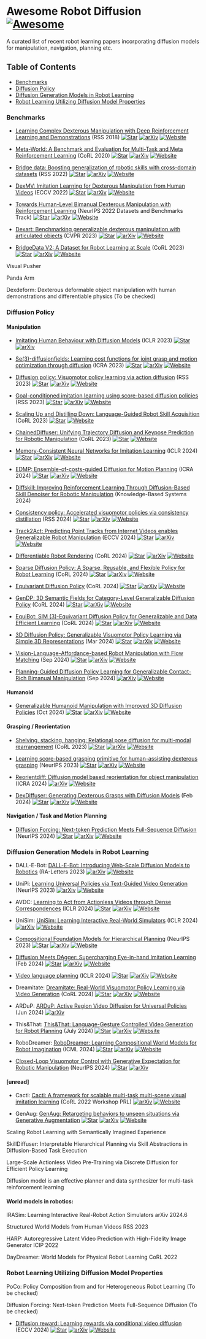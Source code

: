 # Awesome Robot Diffusion [![Awesome](https://cdn.rawgit.com/sindresorhus/awesome/d7305f38d29fed78fa85652e3a63e154dd8e8829/media/badge.svg)](https://github.com/sindresorhus/awesome) <!-- omit in toc -->
A curated list of recent robot learning papers incorporating diffusion models for manipulation, navigation, planning etc.

<!-- <p align="center">
<img src="https://makeavideo.studio/assets/overview.webp" width="240px"/>
<img src="https://makeavideo.studio/assets/A_teddy_bear_painting_a_portrait.webp" width="240px"/>    
</p>

<p align="center">
<img src="https://tuneavideo.github.io/assets/teaser.gif" width="480px"/>  
</p>

<p align="center">
<img src="https://github.com/ChenyangQiQi/FateZero/blob/main/docs/gif_results/17_car_posche_01_concat_result.gif?raw=true" width="240px"/>
<img src="https://github.com/ChenyangQiQi/FateZero/blob/main/docs/gif_results/3_sunflower_vangogh_conat_result.gif?raw=true" width="240px"/>    
</p>

<p align="center">
(Source: <a href="https://makeavideo.studio/">Make-A-Video</a>, <a href="https://tuneavideo.github.io/">Tune-A-Video</a>, and <a href="https://fate-zero-edit.github.io/">Fate/Zero</a>.)
</p> -->

## Table of Contents <!-- omit in toc -->
- [Benchmarks](#benchmarks)
- [Diffusion Policy](#diffusion-policy)
- [Diffusion Generation Models in Robot Learning](#diffusion-generation-models-in-robot-learning)
- [Robot Learning Utilizing Diffusion Model Properties](#robot-learning-utilizing-diffusion-model-properties)


### Benchmarks

+ [Learning Complex Dexterous Manipulation with Deep Reinforcement Learning and Demonstrations](https://arxiv.org/abs/1709.10087) (RSS 2018)
  [![Star](https://img.shields.io/github/stars/aravindr93/hand_dapg.svg?style=social&label=Star)](https://github.com/aravindr93/hand_dapg)
  [![arXiv](https://img.shields.io/badge/arXiv-b31b1b.svg)](https://arxiv.org/abs/1709.10087)
  [![Website](https://img.shields.io/badge/Website-9cf)](https://sites.google.com/view/deeprl-dexterous-manipulation)

+ [Meta-World: A Benchmark and Evaluation for Multi-Task and Meta Reinforcement Learning](https://arxiv.org/abs/1910.10897) (CoRL 2020)
  [![Star](https://img.shields.io/github/stars/Farama-Foundation/Metaworld.svg?style=social&label=Star)](https://github.com/Farama-Foundation/Metaworld)
  [![arXiv](https://img.shields.io/badge/arXiv-b31b1b.svg)](https://arxiv.org/abs/1910.10897)
  [![Website](https://img.shields.io/badge/Website-9cf)](https://meta-world.github.io/)

+ [Bridge data: Boosting generalization of robotic skills with cross-domain datasets](https://arxiv.org/abs/2109.13396) (RSS 2022)
  [![Star](https://img.shields.io/github/stars/yanlai00/bridge_data_imitation_learning.svg?style=social&label=Star)](https://github.com/yanlai00/bridge_data_imitation_learning)
  [![arXiv](https://img.shields.io/badge/arXiv-b31b1b.svg)](https://arxiv.org/abs/2109.13396)
  [![Website](https://img.shields.io/badge/Website-9cf)](https://sites.google.com/view/bridgedata)

+ [DexMV: Imitation Learning for Dexterous Manipulation from Human Videos](https://arxiv.org/abs/2108.05877) (ECCV 2022)
  [![Star](https://img.shields.io/github/stars/yzqin/dexmv-sim.svg?style=social&label=Star)](https://github.com/yzqin/dexmv-sim)
  [![arXiv](https://img.shields.io/badge/arXiv-b31b1b.svg)](https://arxiv.org/abs/2108.05877)
  [![Website](https://img.shields.io/badge/Website-9cf)](https://yzqin.github.io/dexmv/)

+ [Towards Human-Level Bimanual Dexterous Manipulation with Reinforcement Learning](https://arxiv.org/pdf/2206.08686) (NeurIPS 2022 Datasets and Benchmarks Track)
  [![Star](https://img.shields.io/github/stars/PKU-MARL/DexterousHands.svg?style=social&label=Star)](https://github.com/PKU-MARL/DexterousHands)
  [![arXiv](https://img.shields.io/badge/arXiv-b31b1b.svg)](https://arxiv.org/pdf/2206.08686)
  [![Website](https://img.shields.io/badge/Website-9cf)](https://pku-marl.github.io/DexterousHands/)

+ [Dexart: Benchmarking generalizable dexterous manipulation with articulated objects](https://arxiv.org/abs/2305.05706) (CVPR 2023)
  [![Star](https://img.shields.io/github/stars/Kami-code/dexart-release.svg?style=social&label=Star)](https://github.com/Kami-code/dexart-release)
  [![arXiv](https://img.shields.io/badge/arXiv-b31b1b.svg)](https://arxiv.org/abs/2305.05706)
  [![Website](https://img.shields.io/badge/Website-9cf)](https://www.chenbao.tech/dexart/)

+ [BridgeData V2: A Dataset for Robot Learning at Scale](https://arxiv.org/abs/2305.05706) (CoRL 2023)
  [![Star](https://img.shields.io/github/stars/rail-berkeley/bridge_data_v2.svg?style=social&label=Star)](https://github.com/rail-berkeley/bridge_data_v2)
  [![arXiv](https://img.shields.io/badge/arXiv-b31b1b.svg)](https://arxiv.org/abs/2308.12952)
  [![Website](https://img.shields.io/badge/Website-9cf)](https://rail-berkeley.github.io/bridgedata/)

Visual Pusher


Panda Arm

  Dexdeform: Dexterous deformable object manipulation with human demonstrations and differentiable physics (To be checked)

### Diffusion Policy
#### Manipulation
+ [Imitating Human Behaviour with Diffusion Models](https://arxiv.org/abs/2301.10677) (ICLR 2023)
  [![Star](https://img.shields.io/github/stars/microsoft/Imitating-Human-Behaviour-w-Diffusion.svg?style=social&label=Star)](https://github.com/microsoft/Imitating-Human-Behaviour-w-Diffusion)
  [![arXiv](https://img.shields.io/badge/arXiv-b31b1b.svg)](https://arxiv.org/abs/2301.10677)
  <!-- [![Website](https://img.shields.io/badge/Website-9cf)](https://pypi.org/project/fvmd/1.0.0/) -->
  
+ [Se(3)-diffusionfields: Learning cost functions for joint grasp and motion optimization through diffusion](https://arxiv.org/abs/2209.03855) (ICRA 2023)
  [![Star](https://img.shields.io/github/stars/robotgradient/grasp_diffusion.svg?style=social&label=Star)](https://github.com/robotgradient/grasp_diffusion)
  [![arXiv](https://img.shields.io/badge/arXiv-b31b1b.svg)](https://arxiv.org/abs/2209.03855)
  [![Website](https://img.shields.io/badge/Website-9cf)](https://sites.google.com/view/se3dif)

+ [Diffusion policy: Visuomotor policy learning via action diffusion](https://arxiv.org/abs/2303.04137) (RSS 2023)
  [![Star](https://img.shields.io/github/stars/real-stanford/diffusion_policy.svg?style=social&label=Star)](https://github.com/real-stanford/diffusion_policy)
  [![arXiv](https://img.shields.io/badge/arXiv-b31b1b.svg)](https://arxiv.org/abs/2303.04137)
  [![Website](https://img.shields.io/badge/Website-9cf)](https://diffusion-policy.cs.columbia.edu/)

+ [Goal-conditioned imitation learning using score-based diffusion policies](https://arxiv.org/abs/2304.02532) (RSS 2023)
  [![Star](https://img.shields.io/github/stars/intuitive-robots/beso.svg?style=social&label=Star)](https://github.com/intuitive-robots/beso)
  [![arXiv](https://img.shields.io/badge/arXiv-b31b1b.svg)](https://arxiv.org/abs/2304.02532)
  [![Website](https://img.shields.io/badge/Website-9cf)](https://intuitive-robots.github.io/beso-website/)

+ [Scaling Up and Distilling Down: Language-Guided Robot Skill Acquisition](https://www.sciencedirect.com/science/article/abs/pii/S0950705124008244) (CoRL 2023)
  [![Star](https://img.shields.io/github/stars/real-stanford/scalingup.svg?style=social&label=Star)](https://github.com/real-stanford/scalingup)
  [![Website](https://img.shields.io/badge/Website-9cf)](https://www.cs.columbia.edu/~huy/scalingup/)

+ [ChainedDiffuser: Unifying Trajectory Diffusion and Keypose Prediction for Robotic Manipulation](https://openreview.net/forum?id=W0zgY2mBTA8) (CoRL 2023)
  [![Star](https://img.shields.io/github/stars/zhouxian/act3d-chained-diffuser.svg?style=social&label=Star)](https://github.com/zhouxian/act3d-chained-diffuser)
  [![Website](https://img.shields.io/badge/Website-9cf)](https://chained-diffuser.github.io/)

+ [Memory-Consistent Neural Networks for Imitation Learning](https://arxiv.org/abs/2310.06171) (ICLR 2024)
  [![Star](https://img.shields.io/github/stars/kaustubhsridhar/MCNN.svg?style=social&label=Star)](https://github.com/kaustubhsridhar/MCNN)
  [![arXiv](https://img.shields.io/badge/arXiv-b31b1b.svg)](https://arxiv.org/abs/2310.06171)
  [![Website](https://img.shields.io/badge/Website-9cf)](https://sites.google.com/view/mcnn-imitation)

+ [EDMP: Ensemble-of-costs-guided Diffusion for Motion Planning](https://arxiv.org/abs/2309.11414) (ICRA 2024)
  [![Star](https://img.shields.io/github/stars/vishal-2000/EDMP.svg?style=social&label=Star)](https://github.com/vishal-2000/EDMP)
  [![arXiv](https://img.shields.io/badge/arXiv-b31b1b.svg)](https://arxiv.org/abs/2309.11414)
  [![Website](https://img.shields.io/badge/Website-9cf)](https://ensemble-of-costs-diffusion.github.io/)

+ [Diffskill: Improving Reinforcement Learning Through Diffusion-Based Skill Denoiser for Robotic Manipulation](https://www.sciencedirect.com/science/article/abs/pii/S0950705124008244) (Knowledge-Based Systems 2024)

+ [Consistency policy: Accelerated visuomotor policies via consistency distillation](https://arxiv.org/abs/2405.07503) (RSS 2024)
  [![Star](https://img.shields.io/github/stars/Aaditya-Prasad/Consistency-Policy.svg?style=social&label=Star)](https://github.com/Aaditya-Prasad/Consistency-Policy/)
  [![arXiv](https://img.shields.io/badge/arXiv-b31b1b.svg)](https://arxiv.org/abs/2405.07503)
  [![Website](https://img.shields.io/badge/Website-9cf)](https://consistency-policy.github.io/)

+ [Track2Act: Predicting Point Tracks from Internet Videos enables Generalizable Robot Manipulation](https://arxiv.org/abs/2405.01527) (ECCV 2024)
  [![Star](https://img.shields.io/github/stars/homangab/Track-2-Act.svg?style=social&label=Star)](https://github.com/homangab/Track-2-Act/)
  [![arXiv](https://img.shields.io/badge/arXiv-b31b1b.svg)](https://arxiv.org/abs/2405.01527)
  [![Website](https://img.shields.io/badge/Website-9cf)](https://homangab.github.io/track2act/)

+ [Differentiable Robot Rendering](https://arxiv.org/abs/2410.13851) (CoRL 2024)
  [![Star](https://img.shields.io/github/stars/cvlab-columbia/drrobot.svg?style=social&label=Star)](https://github.com/cvlab-columbia/drrobot)
  [![arXiv](https://img.shields.io/badge/arXiv-b31b1b.svg)](https://arxiv.org/abs/2410.13851)
  [![Website](https://img.shields.io/badge/Website-9cf)](https://drrobot.cs.columbia.edu/)

+ [Sparse Diffusion Policy: A Sparse, Reusable, and Flexible Policy for Robot Learning](https://arxiv.org/abs/2407.01531) (CoRL 2024)
  [![Star](https://img.shields.io/github/stars/AnthonyHuo/SDP.svg?style=social&label=Star)](https://github.com/AnthonyHuo/SDP)
  [![arXiv](https://img.shields.io/badge/arXiv-b31b1b.svg)](https://arxiv.org/abs/2407.01531)
  [![Website](https://img.shields.io/badge/Website-9cf)](https://forrest-110.github.io/sparse_diffusion_policy/)

+ [Equivariant Diffusion Policy](https://arxiv.org/abs/2407.01812) (CoRL 2024)
  [![Star](https://img.shields.io/github/stars/pointW/equidiff.svg?style=social&label=Star)](https://github.com/pointW/equidiff)
  [![arXiv](https://img.shields.io/badge/arXiv-b31b1b.svg)](https://arxiv.org/abs/2407.01812)
  [![Website](https://img.shields.io/badge/Website-9cf)](https://equidiff.github.io/)

+ [GenDP: 3D Semantic Fields for Category-Level Generalizable Diffusion Policy](https://arxiv.org/abs/2410.17488) (CoRL 2024)
  [![Star](https://img.shields.io/github/stars/WangYixuan12/gendp.svg?style=social&label=Star)](https://github.com/WangYixuan12/gendp)
  [![arXiv](https://img.shields.io/badge/arXiv-b31b1b.svg)](https://arxiv.org/abs/2410.17488)
  [![Website](https://img.shields.io/badge/Website-9cf)](https://robopil.github.io/GenDP/)

+ [EquiBot: SIM (3)-Equivariant Diffusion Policy for Generalizable and Data Efficient Learning](https://arxiv.org/abs/2407.01479) (CoRL 2024)
  [![Star](https://img.shields.io/github/stars/yjy0625/equibot.svg?style=social&label=Star)](https://github.com/yjy0625/equibot)
  [![arXiv](https://img.shields.io/badge/arXiv-b31b1b.svg)](https://arxiv.org/abs/2407.01479)
  [![Website](https://img.shields.io/badge/Website-9cf)](https://equi-bot.github.io/)

+ [3D Diffusion Policy: Generalizable Visuomotor Policy Learning via Simple 3D Representations](https://arxiv.org/abs/2403.03954) (Mar 2024)
  [![Star](https://img.shields.io/github/stars/YanjieZe/3D-Diffusion-Policy.svg?style=social&label=Star)](https://github.com/YanjieZe/3D-Diffusion-Policy)
  [![arXiv](https://img.shields.io/badge/arXiv-b31b1b.svg)](https://arxiv.org/abs/2403.03954)
  [![Website](https://img.shields.io/badge/Website-9cf)](https://3d-diffusion-policy.github.io/)

+ [Vision-Language-Affordance-based Robot Manipulation with Flow Matching](https://arxiv.org/abs/2409.01083) (Sep 2024)
  [![Star](https://img.shields.io/github/stars/HRI-EU/flow-matching-policy.svg?style=social&label=Star)](https://github.com/HRI-EU/flow-matching-policy)
  [![arXiv](https://img.shields.io/badge/arXiv-b31b1b.svg)](https://arxiv.org/abs/2409.01083)
  [![Website](https://img.shields.io/badge/Website-9cf)](https://hri-eu.github.io/flow-matching-policy/)

+ [Planning-Guided Diffusion Policy Learning for Generalizable Contact-Rich Bimanual Manipulation](https://arxiv.org/abs/2412.02676) (Sep 2024)
  [![arXiv](https://img.shields.io/badge/arXiv-b31b1b.svg)](https://arxiv.org/abs/2412.02676)
  [![Website](https://img.shields.io/badge/Website-9cf)](https://glide-manip.github.io/)
  <!-- [![Star](https://img.shields.io/github/stars/HRI-EU/flow-matching-policy.svg?style=social&label=Star)](https://github.com/HRI-EU/flow-matching-policy) -->




#### Humanoid

+ [Generalizable Humanoid Manipulation with Improved 3D Diffusion Policies](https://arxiv.org/abs/2410.10803) (Oct 2024)
  [![Star](https://img.shields.io/github/stars/YanjieZe/Improved-3D-Diffusion-Policy.svg?style=social&label=Star)](https://github.com/YanjieZe/Improved-3D-Diffusion-Policy)
  [![arXiv](https://img.shields.io/badge/arXiv-b31b1b.svg)](https://arxiv.org/abs/2410.10803)
  [![Website](https://img.shields.io/badge/Website-9cf)](https://humanoid-manipulation.github.io/)




#### Grasping / Reorientation
+ [Shelving, stacking, hanging: Relational pose diffusion for multi-modal rearrangement](https://arxiv.org/abs/2307.04751) (CoRL 2023)
  [![Star](https://img.shields.io/github/stars/anthonysimeonov/rpdiff.svg?style=social&label=Star)](https://github.com/anthonysimeonov/rpdiff)
  [![arXiv](https://img.shields.io/badge/arXiv-b31b1b.svg)](https://arxiv.org/abs/2307.04751)
  [![Website](https://img.shields.io/badge/Website-9cf)](https://anthonysimeonov.github.io/rpdiff-multi-modal/)

+ [Learning score-based grasping primitive for human-assisting dexterous grasping](https://arxiv.org/abs/2309.06038) (NeurIPS 2023)
  [![Star](https://img.shields.io/github/stars/tianhaowuhz/human-assisting-dex-grasp.svg?style=social&label=Star)](https://github.com/tianhaowuhz/human-assisting-dex-grasp/)
  [![arXiv](https://img.shields.io/badge/arXiv-b31b1b.svg)](https://arxiv.org/abs/2309.06038)
  [![Website](https://img.shields.io/badge/Website-9cf)](https://sites.google.com/view/graspgf)

+ [Reorientdiff: Diffusion model based reorientation for object manipulation](https://arxiv.org/abs/2303.12700) (ICRA 2024)
  [![arXiv](https://img.shields.io/badge/arXiv-b31b1b.svg)](https://arxiv.org/abs/2303.12700)
  [![Website](https://img.shields.io/badge/Website-9cf)](https://umishra.me/ReorientDiff/)

+ [DexDiffuser: Generating Dexterous Grasps with Diffusion Models](https://arxiv.org/abs/2402.02989) (Feb 2024)
  [![Star](https://img.shields.io/github/stars/YuLiHN/DexDiffuser.svg?style=social&label=Star)](https://github.com/YuLiHN/DexDiffuser)
  [![arXiv](https://img.shields.io/badge/arXiv-b31b1b.svg)](https://arxiv.org/abs/2402.02989)
  [![Website](https://img.shields.io/badge/Website-9cf)](https://yulihn.github.io/DexDiffuser_page/)


#### Navigation / Task and Motion Planning

+ [Diffusion Forcing: Next-token Prediction Meets Full-Sequence Diffusion](https://arxiv.org/abs/2407.01392) (NeurIPS 2024)
  [![Star](https://img.shields.io/github/stars/buoyancy99/diffusion-forcing.svg?style=social&label=Star)](https://github.com/buoyancy99/diffusion-forcing)
  [![arXiv](https://img.shields.io/badge/arXiv-b31b1b.svg)](https://arxiv.org/abs/2407.01392)
  [![Website](https://img.shields.io/badge/Website-9cf)](https://boyuan.space/diffusion-forcing/)

### Diffusion Generation Models in Robot Learning
+ DALL-E-Bot: [DALL-E-Bot: Introducing Web-Scale Diffusion Models to Robotics](https://arxiv.org/abs/2210.02438) (RA-Letters 2023)
  [![arXiv](https://img.shields.io/badge/arXiv-b31b1b.svg)](https://arxiv.org/abs/2210.02438)
  [![Website](https://img.shields.io/badge/Website-9cf)](https://www.robot-learning.uk/dall-e-bot)
  <!-- [![Star](https://img.shields.io/github/stars/ErinZhang1998/dmd_diffusion.svg?style=social&label=Star)](https://github.com/ErinZhang1998/dmd_diffusion) -->

+ UniPi: [Learning Universal Policies via Text-Guided Video Generation](https://arxiv.org/abs/2302.00111) (NeurIPS 2023)
  [![arXiv](https://img.shields.io/badge/arXiv-b31b1b.svg)](https://arxiv.org/abs/2302.00111)
  [![Website](https://img.shields.io/badge/Website-9cf)](https://universal-policy.github.io/unipi/)

+ AVDC: [Learning to Act from Actionless Videos through Dense Correspondences](https://arxiv.org/abs/2310.08576) (ICLR 2024)
  [![Star](https://img.shields.io/github/stars/flow-diffusion/AVDC.svg?style=social&label=Star)](https://github.com/flow-diffusion/AVDC)
  [![arXiv](https://img.shields.io/badge/arXiv-b31b1b.svg)](https://arxiv.org/abs/2310.08576)
  [![Website](https://img.shields.io/badge/Website-9cf)](https://flow-diffusion.github.io/)

+ UniSim: [UniSim: Learning Interactive Real-World Simulators](https://arxiv.org/abs/2310.06114) (ICLR 2024)
  [![arXiv](https://img.shields.io/badge/arXiv-b31b1b.svg)](https://arxiv.org/abs/2310.06114)
  [![Website](https://img.shields.io/badge/Website-9cf)](https://universal-simulator.github.io/unisim/)
  <!-- [![Star](https://img.shields.io/github/stars/ErinZhang1998/dmd_diffusion.svg?style=social&label=Star)](https://github.com/ErinZhang1998/dmd_diffusion) -->


+ [Compositional Foundation Models for Hierarchical Planning](https://arxiv.org/abs/2309.08587) (NeurIPS 2023)
  [![Star](https://img.shields.io/github/stars/anuragajay/hip.svg?style=social&label=Star)](https://github.com/anuragajay/hip)
  [![arXiv](https://img.shields.io/badge/arXiv-b31b1b.svg)](https://arxiv.org/abs/2309.08587)
  [![Website](https://img.shields.io/badge/Website-9cf)](https://hierarchical-planning-foundation-model.github.io/)

+ [Diffusion Meets DAgger: Supercharging Eye-in-hand Imitation Learning](https://arxiv.org/abs/2402.17768) (Feb 2024)
  [![Star](https://img.shields.io/github/stars/ErinZhang1998/dmd_diffusion.svg?style=social&label=Star)](https://github.com/ErinZhang1998/dmd_diffusion)
  [![arXiv](https://img.shields.io/badge/arXiv-b31b1b.svg)](https://arxiv.org/abs/2402.17768)
  [![Website](https://img.shields.io/badge/Website-9cf)](https://sites.google.com/view/diffusion-meets-dagger)

+ [Video language planning](https://arxiv.org/abs/2310.10625) (ICLR 2024)
  [![Star](https://img.shields.io/github/stars/video-language-planning/vlp_code.svg?style=social&label=Star)](https://github.com/video-language-planning/vlp_code)
  [![arXiv](https://img.shields.io/badge/arXiv-b31b1b.svg)](https://arxiv.org/abs/2310.10625)
  [![Website](https://img.shields.io/badge/Website-9cf)](https://video-language-planning.github.io/)
  
+ Dreamitate: [Dreamitate: Real-World Visuomotor Policy Learning via Video Generation](https://arxiv.org/abs/2406.16862) (CoRL 2024)
  [![Star](https://img.shields.io/github/stars/cvlab-columbia/dreamitate.svg?style=social&label=Star)](https://github.com/cvlab-columbia/dreamitate)
  [![arXiv](https://img.shields.io/badge/arXiv-b31b1b.svg)](https://arxiv.org/abs/2406.16862)
  [![Website](https://img.shields.io/badge/Website-9cf)](https://dreamitate.cs.columbia.edu/)

+ ARDuP: [ARDuP: Active Region Video Diffusion for Universal Policies](https://arxiv.org/abs/2406.13301) (Jun 2024)
  [![arXiv](https://img.shields.io/badge/arXiv-b31b1b.svg)](https://arxiv.org/abs/2406.13301)

+ This&That: [This&That: Language-Gesture Controlled Video Generation for Robot Planning](https://arxiv.org/abs/2407.05530) (July 2024)
  [![Star](https://img.shields.io/github/stars/cfeng16/this-and-that.svg?style=social&label=Star)](https://github.com/cfeng16/this-and-that)
  [![arXiv](https://img.shields.io/badge/arXiv-b31b1b.svg)](https://arxiv.org/abs/2407.05530)
  [![Website](https://img.shields.io/badge/Website-9cf)](https://cfeng16.github.io/this-and-that/)

+ RoboDreamer: [RoboDreamer: Learning Compositional World Models for Robot Imagination](https://arxiv.org/abs/2404.12377) (ICML 2024)
  [![Star](https://img.shields.io/github/stars/rainbow979/robodreamer.svg?style=social&label=Star)](https://github.com/rainbow979/robodreamer)
  [![arXiv](https://img.shields.io/badge/arXiv-b31b1b.svg)](https://arxiv.org/abs/2404.12377)
  [![Website](https://img.shields.io/badge/Website-9cf)](https://robovideo.github.io/)

+ [Closed-Loop Visuomotor Control with Generative Expectation for Robotic Manipulation](https://arxiv.org/abs/2409.09016) (NeurIPS 2024)
  [![Star](https://img.shields.io/github/stars/OpenDriveLab/CLOVER.svg?style=social&label=Star)](https://github.com/OpenDriveLab/CLOVER)
  [![arXiv](https://img.shields.io/badge/arXiv-b31b1b.svg)](https://arxiv.org/abs/2409.09016)
  <!-- [![Website](https://img.shields.io/badge/Website-9cf)](https://sites.google.com/view/diffusion-meets-dagger) -->

#### [unread]

+ Cacti: [Cacti: A framework for scalable multi-task multi-scene visual imitation learning](https://arxiv.org/abs/2212.05711) (CoRL 2022 Workshop PRL)
  [![arXiv](https://img.shields.io/badge/arXiv-b31b1b.svg)](https://arxiv.org/abs/2212.05711)
  [![Website](https://img.shields.io/badge/Website-9cf)](https://cacti-framework.github.io/)

+ GenAug: [GenAug: Retargeting behaviors to unseen situations via Generative Augmentation](https://arxiv.org/abs/2302.06671)
  [![Star](https://img.shields.io/github/stars/genaug/genaug.svg?style=social&label=Star)](https://github.com/genaug/genaug)
  [![arXiv](https://img.shields.io/badge/arXiv-b31b1b.svg)](https://arxiv.org/abs/2302.06671)
  [![Website](https://img.shields.io/badge/Website-9cf)](https://genaug.github.io/)



Scaling Robot Learning with Semantically Imagined Experience

SkillDiffuser: Interpretable Hierarchical Planning via Skill Abstractions in Diffusion-Based Task Execution

Large-Scale Actionless Video Pre-Training via Discrete Diffusion for Efficient Policy Learning

Diffusion model is an effective planner and data synthesizer for multi-task reinforcement learning


#### World models in robotics:

IRASim: Learning Interactive Real-Robot Action Simulators arXiv 2024.6

Structured World Models from Human Videos RSS 2023

HARP: Autoregressive Latent Video Prediction with High-Fidelity Image Generator ICIP 2022

DayDreamer: World Models for Physical Robot Learning CoRL 2022



### Robot Learning Utilizing Diffusion Model Properties
PoCo: Policy Composition from and for Heterogeneous Robot Learning (To be checked)

Diffusion Forcing: Next-token Prediction Meets Full-Sequence Diffusion (To be checked)

+ [Diffusion reward: Learning rewards via conditional video diffusion](https://arxiv.org/abs/2312.14134) (ECCV 2024)
  [![Star](https://img.shields.io/github/stars/TEA-Lab/diffusion_reward.svg?style=social&label=Star)](https://github.com/TEA-Lab/diffusion_reward)
  [![arXiv](https://img.shields.io/badge/arXiv-b31b1b.svg)](https://arxiv.org/abs/2312.14134)
  [![Website](https://img.shields.io/badge/Website-9cf)](https://diffusion-reward.github.io/)
